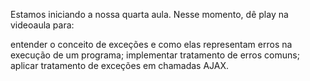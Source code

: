 Estamos iniciando a nossa quarta aula. Nesse momento, dê play na videoaula para: 

entender o conceito de exceções e como elas representam erros na execução de um programa;
implementar tratamento de erros comuns;
aplicar tratamento de exceções em chamadas AJAX.